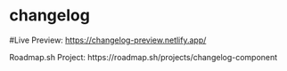 # changelog
#Live Preview: https://changelog-preview.netlify.app/
<p>Roadmap.sh Project: https://roadmap.sh/projects/changelog-component</p>
